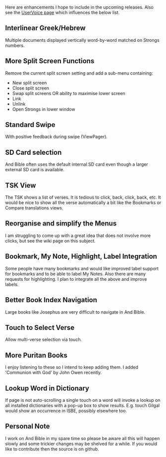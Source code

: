 Here are enhancements I hope to include in the upcoming releases.  Also see the [UserVoice page](https://andbible.uservoice.com) which influences the below list.

## Interlinear Greek/Hebrew ##
Multiple documents displayed vertically word-by-word matched on Strongs numbers.

## More Split Screen Functions ##
Remove the current split screen setting and add a sub-menu containing:
  * New split screen
  * Close split screen
  * Swap split screens OR ability to maximise lower screen
  * Link
  * Unlink
  * Open Strongs in lower window

## Standard Swipe ##
With positive feedback during swipe (ViewPager).

## SD Card selection ##
And Bible often uses the default internal SD card even though a larger external SD card is available.

## TSK View ##
The TSK shows a list of verses.  It is tedious to click, back, click, back, etc.  It would be nice to show all the verse automatically a bit like the Bookmarks or Compare translations views.

## Reorganise and simplify the Menus ##
I am struggling to come up with a great idea that does not involve more clicks, but see the wiki page on this subject.

## Bookmark, My Note, Highlight, Label Integration ##
Some people have many bookmarks and would like improved label support for bookmarks and to be able to label My Notes.  Also there are many requests for highlighting.  I plan to integrate all the above and improve labels.

## Better Book Index Navigation ##
Large books like Josephus are very difficult to navigate in And Bible.

## Touch to Select Verse ##
Allow multi-verse selection via touch.

## More Puritan Books ##
I enjoy listening to these so I intend to keep adding them.  I added 'Communion with God' by John Owen recently.

## Lookup Word in Dictionary ##
If page is not auto-scrolling a single touch on  a word will invoke a lookup on all installed dictionaries with a pop-up box to show results.  E.g. touch Gilgal would show an occurrence in ISBE, possibly elsewhere too.

## Personal Note ##
I work on And Bible in my spare time so please be aware all this will happen slowly and some trickier changes may be shelved for a while.  If you would like to contribute then the source is on github.